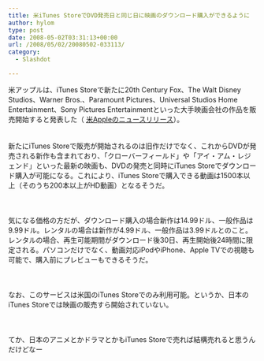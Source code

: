 ```yaml
---
title: 米iTunes StoreでDVD発売日と同じ日に映画のダウンロード購入ができるように
author: hylom
type: post
date: 2008-05-02T03:31:13+00:00
url: /2008/05/02/20080502-033113/
category:
  - Slashdot

---
```

米アップルは、iTunes Storeで新たに20th Century Fox、The Walt Disney Studios、Warner Bros.、Paramount Pictures、Universal Studios Home Entertainment、Sony Pictures Entertainmentといった大手映画会社の作品を販売開始すると発表した（ [米Appleのニュースリリース][1]）。  
</br>   
新たにiTunes Storeで販売が開始されるのは旧作だけでなく、これからDVDが発売される新作も含まれており、「クローバーフィールド」や「アイ・アム・レジェンド」といった最新の映画も、DVDの発売と同時にiTunes Storeでダウンロード購入が可能になる。これにより、iTunes Storeで購入できる動画は1500本以上（そのうち200本以上がHD動画）となるそうだ。</br>  
</br>   
気になる価格の方だが、ダウンロード購入の場合新作は14.99ドル、一般作品は9.99ドル。レンタルの場合は新作が4.99ドル、一般作品は3.99ドルとのこと。レンタルの場合、再生可能期間がダウンロード後30日、再生開始後24時間に限定される。パソコンだけでなく、動画対応iPodやiPhone、Apple TVでの視聴も可能で、購入前にプレビューもできるそうだ。</br>  
</br>   
なお、このサービスは米国のiTunes Storeでのみ利用可能。というか、日本のiTunes Storeでは映画の販売すら開始されていない。</br>  
</br>   
てか、日本のアニメとかドラマとかもiTunes Storeで売れば結構売れると思うんだけどなー</br>  
</br>

 [1]: http://www.apple.com/pr/library/2008/05/01itunes.html
